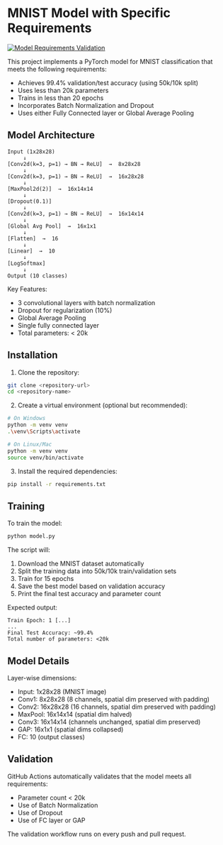 # MNIST Model with Specific Requirements

[![Model Requirements Validation](https://github.com/amhemanth/MNIST_expo/actions/workflows/model_validation.yml/badge.svg)](https://github.com/amhemanth/MNIST_expo/actions/workflows/model_validation.yml)

This project implements a PyTorch model for MNIST classification that meets the following requirements:

- Achieves 99.4% validation/test accuracy (using 50k/10k split)
- Uses less than 20k parameters
- Trains in less than 20 epochs
- Incorporates Batch Normalization and Dropout
- Uses either Fully Connected layer or Global Average Pooling

## Model Architecture

```
Input (1x28x28)
     ↓
[Conv2d(k=3, p=1) → BN → ReLU]  →  8x28x28
     ↓
[Conv2d(k=3, p=1) → BN → ReLU]  →  16x28x28
     ↓
[MaxPool2d(2)]  →  16x14x14
     ↓
[Dropout(0.1)]
     ↓
[Conv2d(k=3, p=1) → BN → ReLU]  →  16x14x14
     ↓
[Global Avg Pool]  →  16x1x1
     ↓
[Flatten]  →  16
     ↓
[Linear]  →  10
     ↓
[LogSoftmax]
     ↓
Output (10 classes)
```

Key Features:
- 3 convolutional layers with batch normalization
- Dropout for regularization (10%)
- Global Average Pooling
- Single fully connected layer
- Total parameters: < 20k

## Installation

1. Clone the repository:
```bash
git clone <repository-url>
cd <repository-name>
```

2. Create a virtual environment (optional but recommended):
```bash
# On Windows
python -m venv venv
.\venv\Scripts\activate

# On Linux/Mac
python -m venv venv
source venv/bin/activate
```

3. Install the required dependencies:
```bash
pip install -r requirements.txt
```

## Training

To train the model:

```bash
python model.py
```

The script will:
1. Download the MNIST dataset automatically
2. Split the training data into 50k/10k train/validation sets
3. Train for 15 epochs
4. Save the best model based on validation accuracy
5. Print the final test accuracy and parameter count

Expected output:
```
Train Epoch: 1 [...]
...
Final Test Accuracy: ~99.4%
Total number of parameters: <20k
```

## Model Details

Layer-wise dimensions:
- Input: 1x28x28 (MNIST image)
- Conv1: 8x28x28 (8 channels, spatial dim preserved with padding)
- Conv2: 16x28x28 (16 channels, spatial dim preserved with padding)
- MaxPool: 16x14x14 (spatial dim halved)
- Conv3: 16x14x14 (channels unchanged, spatial dim preserved)
- GAP: 16x1x1 (spatial dims collapsed)
- FC: 10 (output classes)

## Validation

GitHub Actions automatically validates that the model meets all requirements:
- Parameter count < 20k
- Use of Batch Normalization
- Use of Dropout
- Use of FC layer or GAP

The validation workflow runs on every push and pull request. 